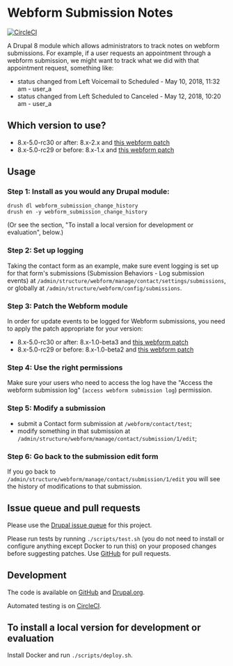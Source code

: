 Webform Submission Notes
=====

[![CircleCI](https://circleci.com/gh/dcycle/webform_submission_change_history.svg?style=svg)](https://circleci.com/gh/dcycle/webform_submission_change_history)

A Drupal 8 module which allows administrators to track notes on webform submissions. For example, if a user requests an appointment through a webform submission, we might want to track what we did with that appointment request, something like:

* status changed from Left Voicemail to Scheduled - May 10, 2018, 11:32 am - user_a
* status changed from Left Scheduled to Canceled - May 12, 2018, 10:20 am - user_a

Which version to use?
-----

* 8.x-5.0-rc30 or after: 8.x-2.x and [this webform patch]()
* 8.x-5.0-rc29 or before: 8.x-1.x and [this webform patch](https://www.drupal.org/project/webform/issues/2972498#comment-12613727)

Usage
-----

### Step 1: Install as you would any Drupal module:

    drush dl webform_submission_change_history
    drush en -y webform_submission_change_history

(Or see the section, "To install a local version for development or evaluation", below.)

### Step 2: Set up logging

Taking the contact form as an example, make sure event logging is set up for that form's submissions (Submission Behaviors - Log submission events) at `/admin/structure/webform/manage/contact/settings/submissions`, or globally at
`/admin/structure/webform/config/submissions`.

### Step 3: Patch the Webform module

In order for update events to be logged for Webform submissions, you need to apply the patch appropriate for your version:

* 8.x-5.0-rc30 or after: 8.x-1.0-beta3 and [this webform patch]()
* 8.x-5.0-rc29 or before: 8.x-1.0-beta2 and [this webform patch](https://www.drupal.org/project/webform/issues/2972498#comment-12613727)

### Step 4: Use the right permissions

Make sure your users who need to access the log have the "Access the webform submission log" (`access webform submission log`) permission.

### Step 5: Modify a submission

* submit a Contact form submission at `/webform/contact/test`;
* modify something in that submission at `/admin/structure/webform/manage/contact/submission/1/edit`;

### Step 6: Go back to the submission edit form

If you go back to `/admin/structure/webform/manage/contact/submission/1/edit` you will see the history of modifications to that submission.

Issue queue and pull requests
-----

Please use the [Drupal issue queue](https://www.drupal.org/project/issues/search/webform_submission_change_history) for this project.

Please run tests by running `./scripts/test.sh` (you do not need to install or configure anything except Docker to run this) on your proposed changes before suggesting patches. Use [GitHub](https://github.com/dcycle/webform_submission_change_history) for pull requests.

Development
-----

The code is available on [GitHub](https://github.com/dcycle/webform_submission_change_history) and [Drupal.org](https://www.drupal.org/project/webform_submission_change_history).

Automated testing is on [CircleCI](https://circleci.com/gh/dcycle/webform_submission_change_history).

To install a local version for development or evaluation
-----

Install Docker and run `./scripts/deploy.sh`.
